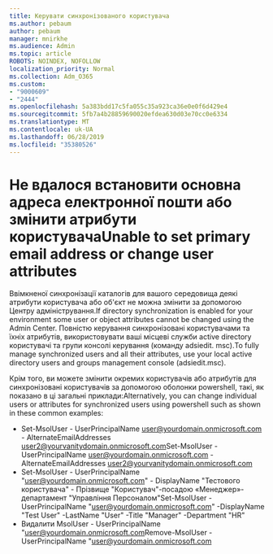 ```yaml
---
title: Керувати синхронізованого користувача
ms.author: pebaum
author: pebaum
manager: mnirkhe
ms.audience: Admin
ms.topic: article
ROBOTS: NOINDEX, NOFOLLOW
localization_priority: Normal
ms.collection: Adm_O365
ms.custom:
- "9000609"
- "2444"
ms.openlocfilehash: 5a383bdd17c5fa055c35a923ca36e0e0f6d429e4
ms.sourcegitcommit: 5fb7a4b28859690020efdea630d03e70cc0e6334
ms.translationtype: MT
ms.contentlocale: uk-UA
ms.lasthandoff: 06/28/2019
ms.locfileid: "35380526"
---
```

# <a name="unable-to-set-primary-email-address-or-change-user-attributes"></a><span data-ttu-id="9ca90-102">Не вдалося встановити основна адреса електронної пошти або змінити атрибути користувача</span><span class="sxs-lookup"><span data-stu-id="9ca90-102">Unable to set primary email address or change user attributes</span></span>

<span data-ttu-id="9ca90-103">Ввімкненої синхронізації каталогів для вашого середовища деякі атрибути користувача або об'єкт не можна змінити за допомогою Центру адміністрування.</span><span class="sxs-lookup"><span data-stu-id="9ca90-103">If directory synchronization is enabled for your environment some user or object attributes cannot be changed using the Admin Center.</span></span>
<span data-ttu-id="9ca90-104">Повністю керування синхронізовані користувачами та їхніх атрибутів, використовувати ваші місцеві служби active directory користувачі та групи консолі керування (команду adsiedit. msc).</span><span class="sxs-lookup"><span data-stu-id="9ca90-104">To fully manage synchronized users and all their attributes, use your local active directory users and groups management console (adsiedit.msc).</span></span>  

<span data-ttu-id="9ca90-105">Крім того, ви можете змінити окремих користувачів або атрибутів для синхронізовані користувачів за допомогою оболонки powershell, такі, як показано в ці загальні приклади:</span><span class="sxs-lookup"><span data-stu-id="9ca90-105">Alternatively, you can change individual users or attributes for synchronized users using powershell such as shown in these common examples:</span></span> 
- <span data-ttu-id="9ca90-106">Set-MsolUser - UserPrincipalName user@yourdomain.onmicrosoft.com - AlternateEmailAddresses user2@yourvanitydomain.onmicrosoft.com</span><span class="sxs-lookup"><span data-stu-id="9ca90-106">Set-MsolUser -UserPrincipalName user@yourdomain.onmicrosoft.com -AlternateEmailAddresses user2@yourvanitydomain.onmicrosoft.com</span></span>
- <span data-ttu-id="9ca90-107">Set-MsolUser - UserPrincipalName "user@yourdomain.onmicrosoft.com" - DisplayName "Тестового користувача" - Прізвище "Користувач"-посадою «Менеджер»-департамент "Управління Персоналом"</span><span class="sxs-lookup"><span data-stu-id="9ca90-107">Set-MsolUser -UserPrincipalName "user@yourdomain.onmicrosoft.com" -DisplayName "Test User" -LastName "User" -Title "Manager" -Department "HR"</span></span>
- <span data-ttu-id="9ca90-108">Видалити MsolUser - UserPrincipalName "user@yourdomain.onmicrosoft.com</span><span class="sxs-lookup"><span data-stu-id="9ca90-108">Remove-MsolUser -UserPrincipalName "user@yourdomain.onmicrosoft.com</span></span>